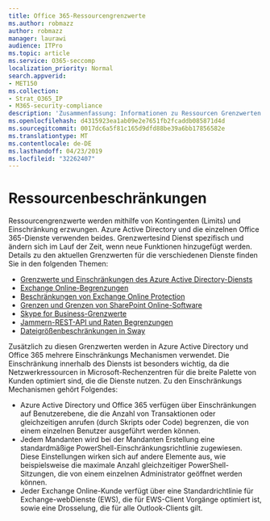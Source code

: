 ```yaml
---
title: Office 365-Ressourcengrenzwerte
ms.author: robmazz
author: robmazz
manager: laurawi
audience: ITPro
ms.topic: article
ms.service: O365-seccomp
localization_priority: Normal
search.appverid:
- MET150
ms.collection:
- Strat_O365_IP
- M365-security-compliance
description: 'Zusammenfassung: Informationen zu Ressourcen Grenzwerten für die verschiedenen Anwendungen in Office 365.'
ms.openlocfilehash: d4315923ea1ab09e2e7651fb2fcaddb085871d4d
ms.sourcegitcommit: 0017dc6a5f81c165d9dfd88be39a6bb17856582e
ms.translationtype: MT
ms.contentlocale: de-DE
ms.lasthandoff: 04/23/2019
ms.locfileid: "32262407"
---
```

# <a name="resource-limits"></a>Ressourcenbeschränkungen

Ressourcengrenzwerte werden mithilfe von Kontingenten (Limits) und Einschränkung erzwungen. Azure Active Directory und die einzelnen Office 365-Dienste verwenden beides. Grenzwertesind Dienst spezifisch und ändern sich im Lauf der Zeit, wenn neue Funktionen hinzugefügt werden. Details zu den aktuellen Grenzwerten für die verschiedenen Dienste finden Sie in den folgenden Themen:
- [Grenzwerte und Einschränkungen des Azure Active Directory-Diensts](https://msdn.microsoft.com/en-us/library/azure/dn764971.aspx)
- [Exchange Online-Begrenzungen](https://technet.microsoft.com/en-us/library/exchange-online-limits.aspx)
- [Beschränkungen von Exchange Online Protection](https://technet.microsoft.com/en-us/library/exchange-online-protection-limits.aspx)
- [Grenzen und Grenzen von SharePoint Online-Software](https://support.office.com/article/SharePoint-Online-software-boundaries-and-limits-8F34FF47-B749-408B-ABC0-B605E1F6D498)
- [Skype for Business-Grenzwerte](https://technet.microsoft.com/en-us/library/skype-for-business-online-limits.aspx)
- [Jammern-REST-API und Raten Begrenzungen](https://developer.yammer.com/docs/rest-api-rate-limits)
- [Dateigrößenbeschränkungen in Sway](https://support.office.com/article/File-size-limits-in-Sway-4db21bc6-b42b-499f-9272-66e089db109f)

Zusätzlich zu diesen Grenzwerten werden in Azure Active Directory und Office 365 mehrere Einschränkungs Mechanismen verwendet. Die Einschränkung innerhalb des Diensts ist besonders wichtig, da die Netzwerkressourcen in Microsoft-Rechenzentren für die breite Palette von Kunden optimiert sind, die die Dienste nutzen. Zu den Einschränkungs Mechanismen gehört Folgendes:
- Azure Active Directory und Office 365 verfügen über Einschränkungen auf Benutzerebene, die die Anzahl von Transaktionen oder gleichzeitigen anrufen (durch Skripts oder Code) begrenzen, die von einem einzelnen Benutzer ausgeführt werden können.
- Jedem Mandanten wird bei der Mandanten Erstellung eine standardmäßige PowerShell-Einschränkungsrichtlinie zugewiesen. Diese Einstellungen wirken sich auf andere Elemente aus, wie beispielsweise die maximale Anzahl gleichzeitiger PowerShell-Sitzungen, die von einem einzelnen Administrator geöffnet werden können.
- Jeder Exchange Online-Kunde verfügt über eine Standardrichtlinie für Exchange-webDienste (EWS), die für EWS-Client Vorgänge optimiert ist, sowie eine Drosselung, die für alle Outlook-Clients gilt.
